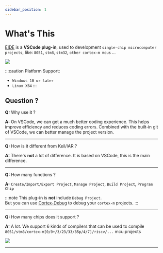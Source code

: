 ```yaml
---
sidebar_position: 1
---
```


# What's This

[EIDE](https://marketplace.visualstudio.com/items?itemName=CL.eide) is a **VSCode plug-in**, used to development `single-chip microcomputer projects`, like: `8051`, `stm8`, `stm32`, `other cortex-m mcus` ...

![](https://docs.em-ide.com/preview.png)

:::caution
Platform Support: 
  - `Windows 10 or later`
  - `Linux X64`
:::

## Question ?

**Q:** Why use it ?

**A:** On VSCode, we can get a much better coding experience. This helps improve efficiency and reduces coding errors. Combined with the built-in git of VSCode, we can better manage the project version.

---

**Q:** How is it different from Keil/IAR ?

**A:** There's **not** a lot of difference. It is based on VSCode, this is the main difference.

---

**Q:** How many functions ?

**A:** `Create/Import/Export Project`, `Manage Project`, `Build Project`, `Program Chip`

:::note
This plug-in is **not** include `Debug Project`. <br/>
But you can use [Cortex-Debug](https://marketplace.visualstudio.com/items?itemName=marus25.cortex-debug) to debug your `cortex-m` projects.
:::

---

**Q:** How many chips does it support ?

**A:** A lot. We support 6 kinds of compilers that can be used to compile `8051/stm8/cortex-m[0/0+/3/23/33/35p/4/7]/riscv/...` mcu projects

![](/img/toolchains.png)

---

